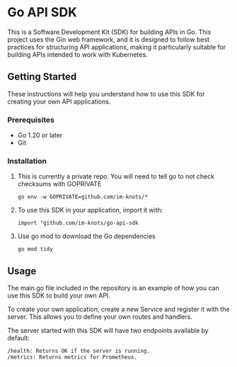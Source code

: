 # Go API SDK

This is a Software Development Kit (SDK) for building APIs in Go. This project uses the Gin web framework, and it is designed to follow best practices for structuring API applications, making it particularly suitable for building APIs intended to work with Kubernetes.

## Getting Started

These instructions will help you understand how to use this SDK for creating your own API applications.

### Prerequisites

- Go 1.20 or later
- Git

### Installation

1. This is currently a private repo. You will need to tell go to not check checksums with GOPRIVATE
    ```
    go env -w GOPRIVATE=github.com/im-knots/*
    ```

2. To use this SDK in your application, import it with:
    ```
    import "github.com/im-knots/go-api-sdk
    ```

3. Use go mod to download the Go dependencies
    ```
    go mod tidy
    ```

## Usage

The main.go file included in the repository is an example of how you can use this SDK to build your own API.

To create your own application, create a new Service and register it with the server. This allows you to define your own routes and handlers.

The server started with this SDK will have two endpoints available by default:

    /health: Returns OK if the server is running.
    /metrics: Returns metrics for Prometheus.

